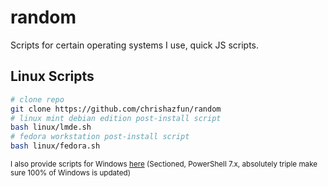# random
Scripts for certain operating systems I use, quick JS scripts.

## Linux Scripts
```bash
# clone repo
git clone https://github.com/chrishazfun/random
# linux mint debian edition post-install script
bash linux/lmde.sh
# fedora workstation post-install script
bash linux/fedora.sh
```

<sup>I also provide scripts for Windows [here](https://github.com/chrishazfun/random/blob/master/windows.md) (Sectioned, PowerShell 7.x, absolutely triple make sure 100% of Windows is updated)</sup>